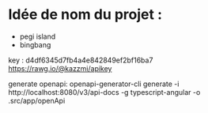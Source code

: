 # Idée de nom du projet :
  - pegi island
  - bingbang

key : d4df6345d7fb4a4e842849ef2bf16ba7
https://rawg.io/@kazzmi/apikey

generate openapi: openapi-generator-cli generate -i http://localhost:8080/v3/api-docs -g typescript-angular -o .src/app/openApi
